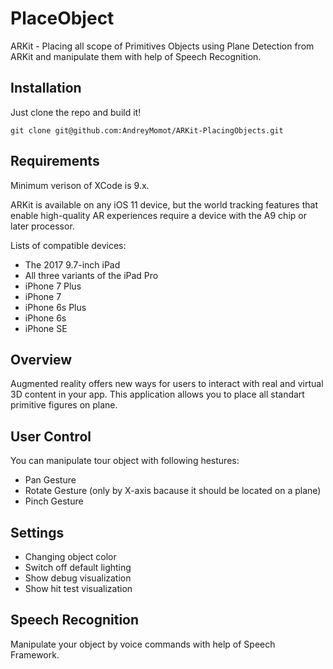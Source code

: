 # PlaceObject
ARKit - Placing all scope of Primitives Objects using Plane Detection from ARKit and manipulate them with help of Speech Recognition.

## Installation

Just clone the repo and build it!

`git clone git@github.com:AndreyMomot/ARKit-PlacingObjects.git`

## Requirements
Minimum verison of XCode is 9.x.

ARKit is available on any iOS 11 device, but the world tracking features that enable high-quality AR experiences require a device with the A9 chip or later processor.

Lists of compatible devices:

* The 2017 9.7-inch iPad
* All three variants of the iPad Pro
* iPhone 7 Plus
* iPhone 7
* iPhone 6s Plus
* iPhone 6s
* iPhone SE

## Overview

  Augmented reality offers new ways for users to interact with real and virtual 3D content in your app. This application allows you to place all standart primitive figures on plane.

## User Control

You can manipulate tour object with following hestures:
- Pan Gesture
- Rotate Gesture (only by X-axis bacause it should be located on a plane)
- Pinch Gesture

## Settings

- Changing object color
- Switch off default lighting
- Show debug visualization
- Show hit test visualization

## Speech Recognition

Manipulate your object by voice commands with help of Speech Framework.


